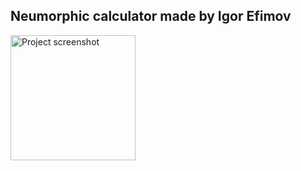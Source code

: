 ## Neumorphic calculator made by Igor Efimov

<img src="https://user-images.githubusercontent.com/47276603/97865555-faecd380-1d3c-11eb-89b5-9e597a3b4147.png" alt="Project screenshot" width="200"/>
